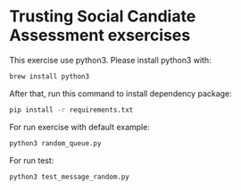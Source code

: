 # Trusting Social Candiate Assessment exsercises

This exercise use python3. Please install python3 with:

```bash
brew install python3
```

After that, run this command to install dependency package:

```bash
pip install -r requirements.txt
```

For run exercise with default example:

```bash
python3 random_queue.py
```

For run test:

```bash
python3 test_message_random.py
```
